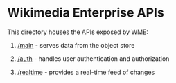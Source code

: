 # Wikimedia Enterprise APIs

This directory houses the APIs exposed by WME:

1. [/main](/api/main/) - serves data from the object store

2. [/auth](/api/auth/) - handles user authentication and authorization

3. [/realtime](/api/realtime/) - provides a real-time feed of changes
